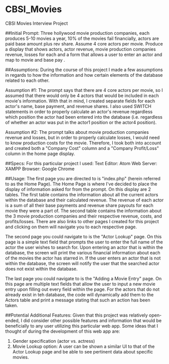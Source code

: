 # CBSI_Movies
CBSI Movies Interview Project

##Initial Prompt:
Three hollywood movie production companies, each produces 5-10 movies a year, 10% of the movies fail financially, actors are paid base amount plus rev share. Assume 4 core actors per movie. Produce a display that shows actors, actor revenue, movie production companies revenue, losses for each and a form that allows a user to enter an actor and map to movie and base pay .

##Assumptions:
During the course of this project I made a few assumptions in regards to how the information and how certain elements of the database related to each other.

Assumption #1:
The prompt says that there are 4 core actors per movie, so I assumed that there would only be 4 actors that would be included in each movie's information. With that in mind, I created separate fields for each actor's name, base payment, and revenue shares. I also used SWITCH statements in order to properly calculate an actor's revenue regardless which position the actor had been entered into the database (i.e. regardless of whether an actor was put in the actor1 position or the actor4 position).

Assumption #2:
The prompt talks about movie production companies revenue and losses, but in order to properly calculate losses, I would need to know production costs for the movie. Therefore, I took both into account and created both a "Company Cost" column and a "Company Profit/Loss" column in the home page display.

##Specs:
For this particular project I used:
Text Editor: Atom
Web Server: XAMPP
Browser: Google Chrome

##Usage:
The first page you are directed to is "index.php" (herein referred to as the Home Page). The Home Page is where I've decided to place the display of information asked for from the prompt. On this display are 2 tables. The first table contains the information about all the current actors within the database and their calculated revenue. The revenue of each actor is a sum of all their base payments and revenue share payouts for each movie they were a part of. The second table contains the information about the 3 movie production companies and their respective revenue, costs, and profits/losses. There are also links to other pages I created for this project and clicking on them will navigate you to each respective page. 

The second page you could navigate to is the "Actor Lookup" page. On this page is a simple text field that prompts the user to enter the full name of the actor the user wishes to search for. Upon entering an actor that is within the database, the screen will print the various financial information about each of the movies the actor has starred in. If the user enters an actor that is not within the database, the screen will notify the user that the searched actor does not exist within the database.

The last page you could navigate to is the "Adding a Movie Entry" page. On this page are multiple text fields that allow the user to input a new movie entry upon filling out every field within the page. For the actors that do not already exist in teh database, the code will dynamically add them to the Actors table and print a message stating that such an action has been taken.

##Potential Additional Features:
Given that this project was relatively open-ended, I did consider other possible features and information that would be beneficially to any user utilizing this particular web app. Some ideas that I thought of during the development of this web app are:

1. Gender specification (actor vs. actress)
2. Movie Lookup option: A user can be shown a similar UI to that of the Actor Lookup page and be able to see pertinent data about specific movies.
